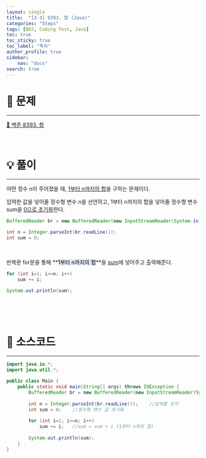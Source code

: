```yaml
---
layout: single
title:  "[3-3] 8393. 합 (Java)"
categories: "Steps" 
tags: [BOJ, Coding Test, Java]
toc: true
toc_sticky: true
toc_label: "목차"
author_profile: true
sidebar:
    nav: "docs"
search: true
---
```


# 🔎 문제
<hr/>

[🔗 백준 8393. 합](https://www.acmicpc.net/problem/8393)
<br/><br/><br/>

# 💡 풀이
<hr/>

어떤 정수 n이 주어졌을 때, <u>1부터 n까지의 합</u>을 구하는 문제이다.

입력한 값을 넣어줄 정수형 변수 n을 선언하고, 1부터 n까지의 합을 넣어줄 정수형 변수 sum을 <u>0으로 초기화</u>한다.

```java
BufferedReader br = new BufferedReader(new InputStreamReader(System.in));

int n = Integer.parseInt(br.readLine());
int sum = 0;
```

<br>

반복문 for문을 통해 **<mark style='background-color: #E1EAF3'>1부터 n까지의 합</mark>**을 <u>sum</u>에 넣어주고 출력해준다.

```java
for (int i=1; i<=n; i++)
    sum += i;

System.out.println(sum);
```
<br/><br/><br/>

# 📃 소스코드
<hr/>

```java
import java.io.*;
import java.util.*;

public class Main {
    public static void main(String[] args) throws IOException {
    	BufferedReader br = new BufferedReader(new InputStreamReader(System.in));
    	
    	int n = Integer.parseInt(br.readLine());    //입력할 숫자
        int sum = 0;    //정수형 변수 값 초기화
		
    	for (int i=1; i<=n; i++)
            sum += i;   //sum = sum + i (1부터 n까지 합)
        
        System.out.println(sum);
    }
}
```